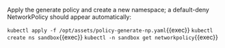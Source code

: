 Apply the generate policy and create a new namespace; a default-deny NetworkPolicy should appear automatically:

`kubectl apply -f /opt/assets/policy-generate-np.yaml`{{exec}}
`kubectl create ns sandbox`{{exec}}
`kubectl -n sandbox get networkpolicy`{{exec}}
